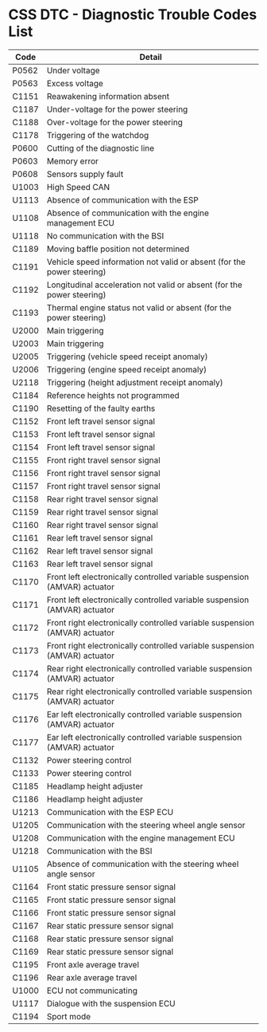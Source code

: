 # CSS DTC - Diagnostic Trouble Codes List

| Code | Detail |
| - | - |
| P0562 | Under voltage |
| P0563 | Excess voltage |
| C1151 | Reawakening information absent |
| C1187 | Under-voltage for the power steering |
| C1188 | Over-voltage for the power steering |
| C1178 | Triggering of the watchdog |
| P0600 | Cutting of the diagnostic line |
| P0603 | Memory error |
| P0608 | Sensors supply fault |
| U1003 | High Speed CAN |
| U1113 | Absence of communication with the ESP |
| U1108 | Absence of communication with the engine management ECU |
| U1118 | No communication with the BSI |
| C1189 | Moving baffle position not determined |
| C1191 | Vehicle speed information not valid or absent (for the power steering) |
| C1192 | Longitudinal acceleration not valid or absent (for the power steering) |
| C1193 | Thermal engine status not valid or absent (for the power steering) |
| U2000 | Main triggering |
| U2003 | Main triggering |
| U2005 | Triggering (vehicle speed receipt anomaly) |
| U2006 | Triggering (engine speed receipt anomaly) |
| U2118 | Triggering (height adjustment receipt anomaly) |
| C1184 | Reference heights not programmed |
| C1190 | Resetting of the faulty earths |
| C1152 | Front left travel sensor signal |
| C1153 | Front left travel sensor signal |
| C1154 | Front left travel sensor signal |
| C1155 | Front right travel sensor signal |
| C1156 | Front right travel sensor signal |
| C1157 | Front right travel sensor signal |
| C1158 | Rear right travel sensor signal |
| C1159 | Rear right travel sensor signal |
| C1160 | Rear right travel sensor signal |
| C1161 | Rear left travel sensor signal |
| C1162 | Rear left travel sensor signal |
| C1163 | Rear left travel sensor signal |
| C1170 | Front left electronically controlled variable suspension (AMVAR) actuator |
| C1171 | Front left electronically controlled variable suspension (AMVAR) actuator |
| C1172 | Front right electronically controlled variable suspension (AMVAR) actuator |
| C1173 | Front right electronically controlled variable suspension (AMVAR) actuator |
| C1174 | Rear right electronically controlled variable suspension (AMVAR) actuator |
| C1175 | Rear right electronically controlled variable suspension (AMVAR) actuator |
| C1176 | Ear left electronically controlled variable suspension (AMVAR) actuator |
| C1177 | Ear left electronically controlled variable suspension (AMVAR) actuator |
| C1132 | Power steering control |
| C1133 | Power steering control |
| C1185 | Headlamp height adjuster |
| C1186 | Headlamp height adjuster |
| U1213 | Communication with the ESP ECU |
| U1205 | Communication with the steering wheel angle sensor |
| U1208 | Communication with the engine management ECU |
| U1218 | Communication with the BSI |
| U1105 | Absence of communication with the steering wheel angle sensor |
| C1164 | Front static pressure sensor signal |
| C1165 | Front static pressure sensor signal |
| C1166 | Front static pressure sensor signal |
| C1167 | Rear static pressure sensor signal |
| C1168 | Rear static pressure sensor signal |
| C1169 | Rear static pressure sensor signal |
| C1195 | Front axle average travel |
| C1196 | Rear axle average travel |
| U1000 | ECU not communicating |
| U1117 | Dialogue with the suspension ECU |
| C1194 | Sport mode |
